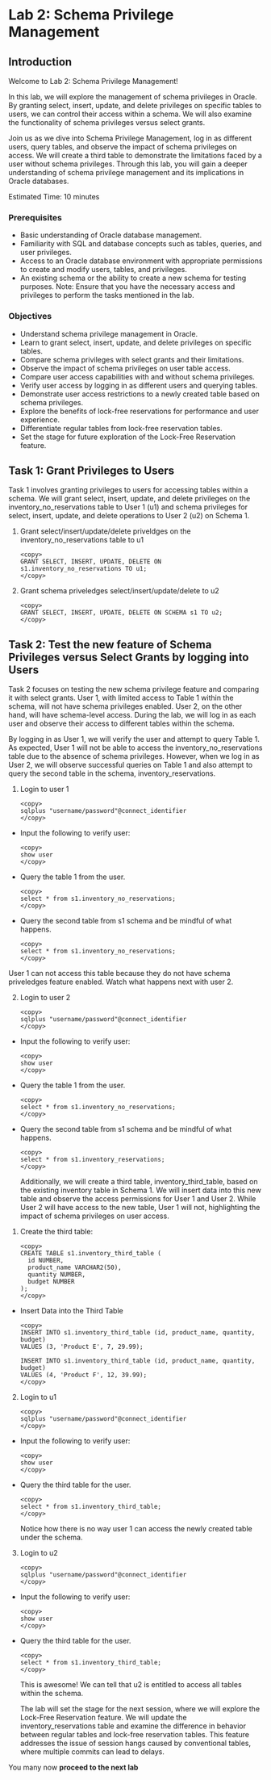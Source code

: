 # Lab 2: Schema Privilege Management

## Introduction

Welcome to Lab 2: Schema Privilege Management!

In this lab, we will explore the management of schema privileges in Oracle. By granting select, insert, update, and delete privileges on specific tables to users, we can control their access within a schema. We will also examine the functionality of schema privileges versus select grants.

Join us as we dive into Schema Privilege Management, log in as different users, query tables, and observe the impact of schema privileges on access. We will create a third table to demonstrate the limitations faced by a user without schema privileges. Through this lab, you will gain a deeper understanding of schema privilege management and its implications in Oracle databases.

Estimated Time: 10 minutes

### Prerequisites

* Basic understanding of Oracle database management.
* Familiarity with SQL and database concepts such as tables, queries, and user privileges.
* Access to an Oracle database environment with appropriate permissions to create and modify users, tables, and privileges.
* An existing schema or the ability to create a new schema for testing purposes.
Note: Ensure that you have the necessary access and privileges to perform the tasks mentioned in the lab.

### Objectives

* Understand schema privilege management in Oracle.
* Learn to grant select, insert, update, and delete privileges on specific tables.
* Compare schema privileges with select grants and their limitations.
* Observe the impact of schema privileges on user table access.
* Compare user access capabilities with and without schema privileges.
* Verify user access by logging in as different users and querying tables.
* Demonstrate user access restrictions to a newly created table based on schema privileges.
* Explore the benefits of lock-free reservations for performance and user experience.
* Differentiate regular tables from lock-free reservation tables.
* Set the stage for future exploration of the Lock-Free Reservation feature.

## Task 1: Grant Privileges to Users

Task 1 involves granting privileges to users for accessing tables within a schema. We will grant select, insert, update, and delete privileges on the inventory\_no\_reservations table to User 1 (u1) and schema privileges for select, insert, update, and delete operations to User 2 (u2) on Schema 1.

1. Grant select/insert/update/delete  priveldges on the inventory\_no\_reservations table to u1

    ````
    <copy>
    GRANT SELECT, INSERT, UPDATE, DELETE ON s1.inventory_no_reservations TO u1;
    </copy>
    ````

2. Grant schema priveledges select/insert/update/delete to u2

    ````
    <copy>
    GRANT SELECT, INSERT, UPDATE, DELETE ON SCHEMA s1 TO u2;
    </copy>
    ````

## Task 2: Test the new feature of Schema Privileges versus Select Grants by logging into Users

Task 2 focuses on testing the new schema privilege feature and comparing it with select grants. User 1, with limited access to Table 1 within the schema, will not have schema privileges enabled. User 2, on the other hand, will have schema-level access. During the lab, we will log in as each user and observe their access to different tables within the schema.

By logging in as User 1, we will verify the user and attempt to query Table 1. As expected, User 1 will not be able to access the inventory\_no\_reservations table due to the absence of schema privileges. However, when we log in as User 2, we will observe successful queries on Table 1 and also attempt to query the second table in the schema, inventory\_reservations.

1. Login to user 1

    ```
    <copy>
    sqlplus "username/password"@connect_identifier
    </copy>
    ```

* Input the following to verify user:

    ```
    <copy>
    show user
    </copy>
    ```

* Query the table 1 from the user.

    ```
    <copy>
    select * from s1.inventory_no_reservations;
    </copy>
    ```

* Query the second table from s1 schema and be mindful of what happens.

    ```
    <copy>
    select * from s1.inventory_no_reservations;
    </copy>
    ```

User 1 can not access this table because they do not have schema priveledges feature enabled. Watch what happens next with user 2.

2. Login to user 2

    ```
    <copy>
    sqlplus "username/password"@connect_identifier
    </copy>
    ```

* Input the following to verify user:

    ```
    <copy>
    show user
    </copy>
    ```

* Query the table 1 from the user.

    ```
    <copy>
    select * from s1.inventory_no_reservations;
    </copy>
    ```

* Query the second table from s1 schema and be mindful of what happens.

    ```
    <copy>
    select * from s1.inventory_reservations;
    </copy>
    ```

  Additionally, we will create a third table, inventory\_third\_table, based on the existing inventory table in Schema 1. We will insert data into this new table and observe the access permissions for User 1 and User 2. While User 2 will have access to the new table, User 1 will not, highlighting the impact of schema privileges on user access.

1. Create the third table:

    ```
    <copy>
    CREATE TABLE s1.inventory_third_table (
      id NUMBER,
      product_name VARCHAR2(50),
      quantity NUMBER,
      budget NUMBER
    );
    </copy>
    ```

* Insert Data into the Third Table

    ```
    <copy>
    INSERT INTO s1.inventory_third_table (id, product_name, quantity, budget)
    VALUES (3, 'Product E', 7, 29.99);

    INSERT INTO s1.inventory_third_table (id, product_name, quantity, budget)
    VALUES (4, 'Product F', 12, 39.99);
    </copy>
    ```

2. Login to u1

    ```
    <copy>
    sqlplus "username/password"@connect_identifier
    </copy>
    ```

* Input the following to verify user:

    ```
    <copy>
    show user
    </copy>
    ```

* Query the third table for the user.

    ```
    <copy>
    select * from s1.inventory_third_table;
    </copy>
    ```

  Notice how there is no way user 1 can access the newly created table under the schema.

3. Login to u2

    ```
    <copy>
    sqlplus "username/password"@connect_identifier
    </copy>
    ```

* Input the following to verify user:

    ```
    <copy>
    show user
    </copy>
    ```

* Query the third table for the user.

    ```
    <copy>
    select * from s1.inventory_third_table;
    </copy>
    ```

  This is awesome! We can tell that u2 is entitled to access all tables within the schema.

  The lab will set the stage for the next session, where we will explore the Lock-Free Reservation feature. We will update the inventory\_reservations table and examine the difference in behavior between regular tables and lock-free reservation tables. This feature addresses the issue of session hangs caused by conventional tables, where multiple commits can lead to delays.

You many now **proceed to the next lab**